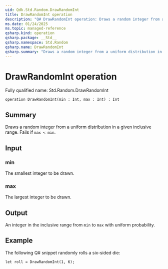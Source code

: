 ```yaml
---
uid: Qdk.Std.Random.DrawRandomInt
title: DrawRandomInt operation
description: "Q# DrawRandomInt operation: Draws a random integer from a uniform distribution in a given inclusive range. Fails if `max < min`."
ms.date: 01/24/2025
ms.topic: managed-reference
qsharp.kind: operation
qsharp.package: __Std__
qsharp.namespace: Std.Random
qsharp.name: DrawRandomInt
qsharp.summary: "Draws a random integer from a uniform distribution in a given inclusive range. Fails if `max < min`."
---
```


# DrawRandomInt operation

Fully qualified name: Std.Random.DrawRandomInt

```qsharp
operation DrawRandomInt(min : Int, max : Int) : Int
```

## Summary
Draws a random integer from a uniform distribution
in a given inclusive range. Fails if `max < min`.

## Input
### min
The smallest integer to be drawn.
### max
The largest integer to be drawn.

## Output
An integer in the inclusive range from `min` to `max` with uniform
probability.

## Example
The following Q# snippet randomly rolls a six-sided die:
```qsharp
let roll = DrawRandomInt(1, 6);
```
